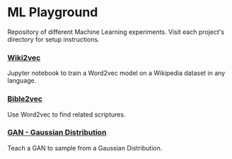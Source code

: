 # ML Playground

Repository of different Machine Learning experiments. Visit each project's directory for setup instructions.

### [Wiki2vec](./wiki2vec)
Jupyter notebook to train a Word2vec model on a Wikipedia dataset in any language.

### [Bible2vec](./bible2vec)
Use Word2vec to find related scriptures.

### [GAN - Gaussian Distribution](./gan-gaussian-dist)
Teach a GAN to sample from a Gaussian Distribution.
